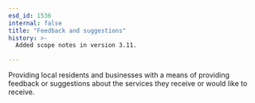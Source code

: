 ```yaml
---
esd_id: 1536
internal: false
title: "Feedback and suggestions"
history: >-
  Added scope notes in version 3.11.

---
```


Providing local residents and businesses with a means of providing feedback or suggestions about the services they receive or would like to receive.

